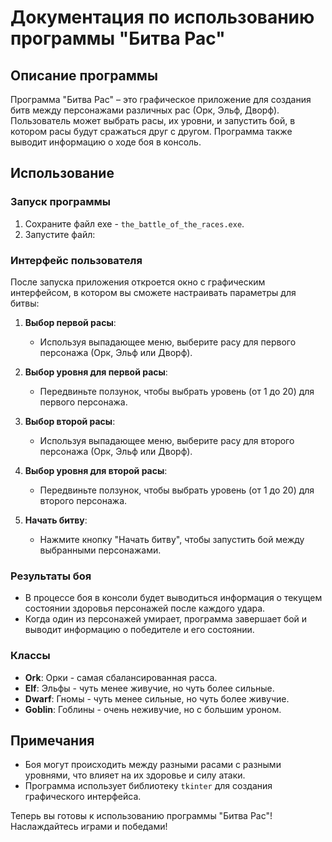 # Документация по использованию программы "Битва Рас"

## Описание программы

Программа "Битва Рас" – это графическое приложение для создания битв между персонажами различных рас (Орк, Эльф, Дворф). Пользователь может выбрать расы, их уровни, и запустить бой, в котором расы будут сражаться друг с другом. Программа также выводит информацию о ходе боя в консоль.

## Использование

### Запуск программы

1. Сохраните файл exe - `the_battle_of_the_races.exe`.
2. Запустите файл:  

### Интерфейс пользователя

После запуска приложения откроется окно с графическим интерфейсом, в котором вы сможете настраивать параметры для битвы:

1. **Выбор первой расы**:
   - Используя выпадающее меню, выберите расу для первого персонажа (Орк, Эльф или Дворф).
   
2. **Выбор уровня для первой расы**:
   - Передвиньте ползунок, чтобы выбрать уровень (от 1 до 20) для первого персонажа.
  
3. **Выбор второй расы**:
   - Используя выпадающее меню, выберите расу для второго персонажа (Орк, Эльф или Дворф).
  
4. **Выбор уровня для второй расы**:
   - Передвиньте ползунок, чтобы выбрать уровень (от 1 до 20) для второго персонажа.

5. **Начать битву**:
   - Нажмите кнопку "Начать битву", чтобы запустить бой между выбранными персонажами.

### Результаты боя

- В процессе боя в консоли будет выводиться информация о текущем состоянии здоровья персонажей после каждого удара.
- Когда один из персонажей умирает, программа завершает бой и выводит информацию о победителе и его состоянии.

### Классы

- **Ork**: Орки - самая сбалансированная расса.
- **Elf**: Эльфы - чуть менее живучие, но чуть более сильные.
- **Dwarf**: Гномы - чуть менее сильные, но чуть более живучие.
- **Goblin**: Гоблины - очень неживучие, но с большим уроном.

## Примечания
- Боя могут происходить между разными расами с разными уровнями, что влияет на их здоровье и силу атаки.
- Программа использует библиотеку `tkinter` для создания графического интерфейса.

Теперь вы готовы к использованию программы "Битва Рас"! Наслаждайтесь играми и победами!
